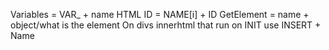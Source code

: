 Variables = VAR_ + name
HTML ID = NAME[i] + ID
GetElement = name + object/what is the element
On divs innerhtml that run on INIT use INSERT + Name